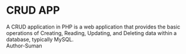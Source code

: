 # CRUD APP
A CRUD application in PHP is a web application that provides the basic operations of Creating, Reading, Updating, and Deleting data within a database, typically MySQL.
<br>
Author-Suman
